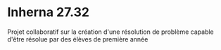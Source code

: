 # Inherna 27.32

Projet collaboratif sur la création d'une résolution de problème capable d'être résolue par des élèves de première année 